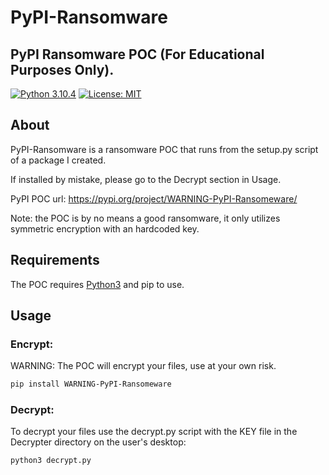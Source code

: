 # PyPI-Ransomware
## PyPI Ransomware POC (For Educational Purposes Only).
[![Python 3.10.4](https://img.shields.io/badge/Python-3.10.4-yellow.svg)](https://www.python.org/) [![License: MIT](https://img.shields.io/badge/License-MIT-brightgreen.svg)](https://opensource.org/licenses/MIT)

## About
PyPI-Ransomware is a ransomware POC that runs from the setup.py script of a package I created.

If installed by mistake, please go to the Decrypt section in Usage.

PyPI POC url: https://pypi.org/project/WARNING-PyPI-Ransomeware/

Note: the POC is by no means a good ransomware, it only utilizes symmetric encryption with an hardcoded key.

## Requirements
The POC requires [Python3](https://www.python.org/) and pip to use.

## Usage
### Encrypt:
WARNING: The POC will encrypt your files, use at your own risk.
```bash
pip install WARNING-PyPI-Ransomeware
```
### Decrypt:
To decrypt your files use the decrypt.py script with the KEY file in the Decrypter directory on the user's desktop:
```bash
python3 decrypt.py
```